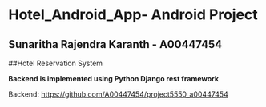# Hotel_Android_App-  Android Project
## Sunaritha Rajendra Karanth - A00447454

##Hotel Reservation System

**Backend is implemented using Python Django rest framework**

Backend:   https://github.com/A00447454/project5550_a00447454
